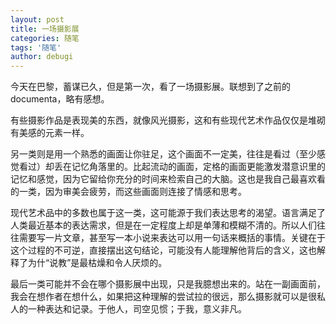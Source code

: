 ```yaml
---
layout: post
title: 一场摄影展
categories: 随笔
tags: '随笔'
author: debugi
---
```


今天在巴黎，蓄谋已久，但是第一次，看了一场摄影展。联想到了之前的documenta，略有感想。 

有些摄影作品是表现美的东西，就像风光摄影，这和有些现代艺术作品仅仅是堆砌有美感的元素一样。  

另一类则是用一个熟悉的画面让你驻足，这个画面不一定美，往往是看过（至少感觉看过）却丢在记忆角落里的。比起流动的画面，定格的画面更能激发潜意识里的记忆和感觉，因为它留给你充分的时间来检索自己的大脑。这也是我自己最喜欢看的一类，因为审美会疲劳，而这些画面则连接了情感和思考。 

现代艺术品中的多数也属于这一类，这可能源于我们表达思考的渴望。语言满足了人类最近基本的表达需求，但是在一定程度上却是单薄和模糊不清的。所以人们往往需要写一片文章，甚至写一本小说来表达可以用一句话来概括的事情。关键在于这个过程的不可逆，直接摆出这句结论，可能没有人能理解他背后的含义，这也解释了为什“说教”是最枯燥和令人厌烦的。

最后一类可能并不会在哪个摄影展中出现，只是我臆想出来的。站在一副画面前，我会在想作者在想什么，如果把这种理解的尝试拉的很远，那么摄影就可以是很私人的一种表达和记录。于他人，司空见惯；于我，意义非凡。  
